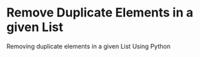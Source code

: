 # Remove Duplicate Elements in a given List
Removing duplicate elements in a given List Using Python
